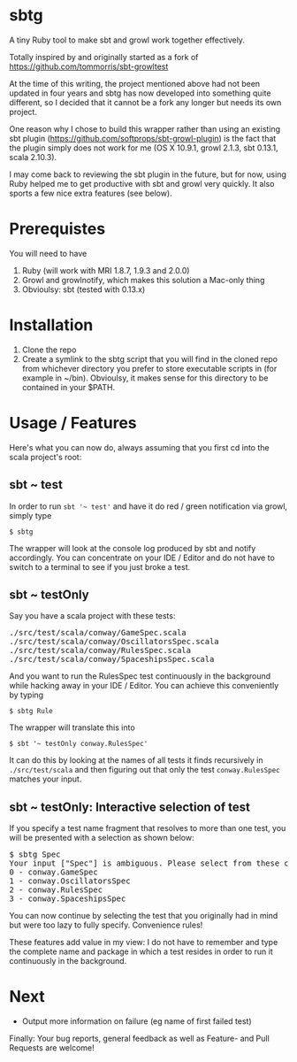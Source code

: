 sbtg
====

A tiny Ruby tool to make sbt and growl work together effectively.

Totally inspired by and originally started as a fork of https://github.com/tommorris/sbt-growltest

At the time of this writing, the project mentioned above had not been updated in four years and sbtg has now developed into something quite different, so I decided that it cannot be a fork any longer but needs its own project.

One reason why I chose to build this wrapper rather than using an existing sbt plugin (https://github.com/softprops/sbt-growl-plugin) is the fact that the plugin simply does not work for me (OS X 10.9.1, growl 2.1.3, sbt 0.13.1, scala 2.10.3).

I may come back to reviewing the sbt plugin in the future, but for now, using Ruby helped me to get productive with sbt and growl very quickly. It also sports a few nice extra features (see below).


Prerequistes
============

You will need to have

1. Ruby (will work with MRI 1.8.7, 1.9.3 and 2.0.0)
2. Growl and growlnotify, which makes this solution a Mac-only thing
3. Obvioulsy: sbt (tested with 0.13.x)


Installation
============

1. Clone the repo
2. Create a symlink to the sbtg script that you will find in the cloned repo from whichever directory you prefer to store executable scripts in (for example in ~/bin). Obvioulsy, it makes sense for this directory to be contained in your $PATH.


Usage / Features
================

Here's what you can now do, always assuming that you first cd into the scala project's root:

## sbt ~ test
In order to run ```sbt '~ test'``` and have it do red / green notification via growl, simply type

```
$ sbtg
```

The wrapper will look at the console log produced by sbt and notify accordingly. You can concentrate on your IDE / Editor and do not have to switch to a terminal to see if you just broke a test.

## sbt ~ testOnly
Say you have a scala project with these tests:

<pre>
./src/test/scala/conway/GameSpec.scala
./src/test/scala/conway/OscillatorsSpec.scala
./src/test/scala/conway/RulesSpec.scala
./src/test/scala/conway/SpaceshipsSpec.scala
</pre>

And you want to run the RulesSpec test continuously in the background while hacking away in your IDE / Editor. You can achieve this conveniently by typing

```
$ sbtg Rule
```

The wrapper will translate this into

```
$ sbt '~ testOnly conway.RulesSpec'
```

It can do this by looking at the names of all tests it finds recursively in ```./src/test/scala``` and then figuring out that only the test ```conway.RulesSpec``` matches your input.

## sbt ~ testOnly: Interactive selection of test
If you specify a test name fragment that resolves to more than one test, you will be presented with a selection as shown below:

<pre>
$ sbtg Spec
Your input ["Spec"] is ambiguous. Please select from these candidates:
0 - conway.GameSpec
1 - conway.OscillatorsSpec
2 - conway.RulesSpec
3 - conway.SpaceshipsSpec
</pre>

You can now continue by selecting the test that you originally had in mind but were too lazy to fully specify. Convenience rules!

These features add value in my view: I do not have to remember and type the complete name and package in which a test resides in order to run it continuously in the background.

Next
====

- Output more information on failure (eg name of first failed test)

Finally: Your bug reports, general feedback as well as Feature- and Pull Requests are welcome!

